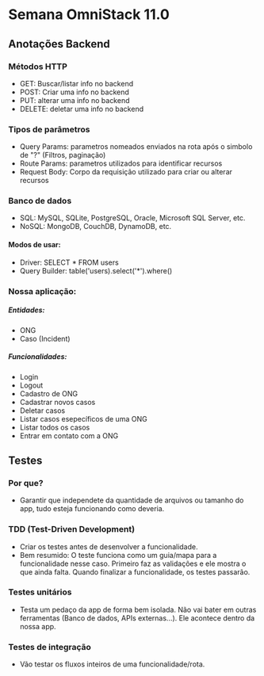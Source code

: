 # Semana OmniStack 11.0

## Anotações Backend

### Métodos HTTP

- GET: Buscar/listar info no backend
- POST: Criar uma info no backend
- PUT: alterar uma info no backend
- DELETE: deletar uma info no backend

### Tipos de parâmetros

- Query Params: parametros nomeados enviados na rota após o simbolo de "?" (Filtros, paginação)
- Route Params: parametros utilizados para identificar recursos
- Request Body: Corpo da requisição utilizado para criar ou alterar recursos

### Banco de dados

- SQL: MySQL, SQLite, PostgreSQL, Oracle, Microsoft SQL Server, etc.
- NoSQL: MongoDB, CouchDB, DynamoDB, etc.

#### Modos de usar:

- Driver: SELECT \* FROM users
- Query Builder: table('users).select('\*').where()

### Nossa aplicação:

##### Entidades:

- ONG
- Caso (Incident)

##### Funcionalidades:

- Login
- Logout
- Cadastro de ONG
- Cadastrar novos casos
- Deletar casos
- Listar casos esepecíficos de uma ONG
- Listar todos os casos
- Entrar em contato com a ONG

## Testes

### Por que?

- Garantir que independete da quantidade de arquivos ou tamanho do app, tudo esteja funcionando como deveria.

### TDD (Test-Driven Development)

- Criar os testes antes de desenvolver a funcionalidade.
- Bem resumido: O teste funciona como um guia/mapa para a funcionalidade nesse caso. Primeiro faz as validações e ele mostra o que ainda falta. Quando finalizar a funcionalidade, os testes passarão.

### Testes unitários

- Testa um pedaço da app de forma bem isolada. Não vai bater em outras ferramentas (Banco de dados, APIs externas...). Ele acontece dentro da nossa app.

### Testes de integração

- Vão testar os fluxos inteiros de uma funcionalidade/rota.
